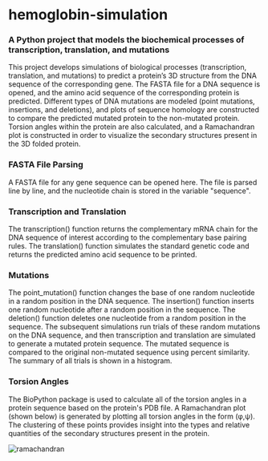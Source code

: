 # hemoglobin-simulation
### A Python project that models the biochemical processes of transcription, translation, and mutations

This project develops simulations of biological processes (transcription, translation, and mutations) to predict a protein’s 3D structure from the DNA sequence of the corresponding gene. The FASTA file for a DNA sequence is opened, and the amino acid sequence of the corresponding protein is predicted. Different types of DNA mutations are modeled (point mutations, insertions, and deletions), and plots of sequence homology are constructed to compare the predicted mutated protein to the non-mutated protein. Torsion angles within the protein are also calculated, and a Ramachandran plot is constructed in order to visualize the secondary structures present in the 3D folded protein.

### FASTA File Parsing
A FASTA file for any gene sequence can be opened here. The file is parsed line by line, and the nucleotide chain is stored in the variable "sequence".

### Transcription and Translation
The transcription() function returns the complementary mRNA chain for the DNA sequence of interest according to the complementary base pairing rules. The translation() function simulates the standard genetic code and returns the predicted amino acid sequence to be printed.

### Mutations
The point_mutation() function changes the base of one random nucleotide in a random position in the DNA sequence. The insertion() function inserts one random nucleotide after a random position in the sequence. The deletion() function deletes one nucleotide from a random position in the sequence. The subsequent simulations run trials of these random mutations on the DNA sequence, and then transcription and translation are simulated to generate a mutated protein sequence. The mutated sequence is compared to the original non-mutated sequence using percent similarity. The summary of all trials is shown in a histogram.

### Torsion Angles
The BioPython package is used to calculate all of the torsion angles in a protein sequence based on the protein's PDB file. A Ramachandran plot (shown below) is generated by plotting all torsion angles in the form (&phi;,&psi;). The clustering of these points provides insight into the types and relative quantities of the secondary structures present in the protein.


![ramachandran](https://user-images.githubusercontent.com/124539881/217975578-cabe82cb-661b-4b72-96f2-758331f1d82f.png)
